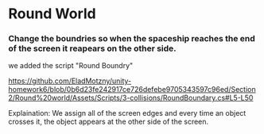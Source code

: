 # Round World
### Change the boundries so when the spaceship reaches the end of the screen it reapears on the other side.

we added the script "Round Boundry" 

https://github.com/EladMotzny/unity-homework6/blob/0b6d23fe242917ce726defebe9705343597c96ed/Section2/Round%20world/Assets/Scripts/3-collisions/RoundBoundary.cs#L5-L50

Explaination: We assign all of the screen edges and every time an object crosses it, the object appears at the other side of the screen.
